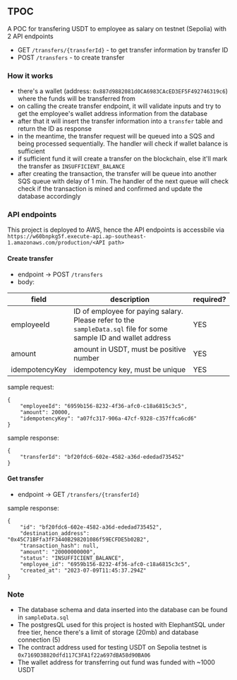 ## TPOC

A POC for transfering USDT to employee as salary on testnet (Sepolia) with 2 API endpoints
- GET `/transfers/{transferId}` - to get transfer information by transfer ID
- POST `/transfers` - to create transfer

### How it works
- there's a wallet (address: `0x887d9882081d0CA6983CAcED3EF5F492746319c6`) where the funds will be transferred from
- on calling the create transfer endpoint, it will validate inputs and try to get the employee's wallet address information from the database
- after that it will insert the transfer information into a `transfer` table and return the ID as response
- in the meantime, the transfer request will be queued into a SQS and being processed sequentially. The handler will check if wallet balance is sufficient
- if sufficient fund it will create a transfer on the blockchain, else it'll mark the transfer as `INSUFFICIENT_BALANCE`
- after creating the transaction, the transfer will be queue into another SQS queue with delay of 1 min. The handler of the next queue will check check if the transaction is mined and confirmed and update the database accordingly

### API endpoints
This project is deployed to AWS, hence the API endpoints is accessbile via ` https://w60bnpkg5f.execute-api.ap-southeast-1.amazonaws.com/production/<API path>`

#### Create transfer
- endpoint -> POST `/transfers`
- body:

| field           | description  | required? |
|-----------------|--------------|-----------|
| employeeId      | ID of employee for paying salary. Please refer to the `sampleData.sql` file for some sample ID and wallet address   | YES |
| amount          | amount in USDT, must be positive number  | YES  |
| idempotencyKey  | idempotency key, must be unique  | YES  |

sample request:

```
{
	"employeeId": "6959b156-8232-4f36-afc0-c18a6815c3c5",
	"amount": 20000,
	"idempotencyKey": "a07fc317-906a-47cf-9328-c357ffca6cd6"
}
```

sample response:
```
{
	"transferId": "bf20fdc6-602e-4582-a36d-ededad735452"
}
```

#### Get transfer
- endpoint -> GET `/transfers/{transferId}`

sample response:
```
{
	"id": "bf20fdc6-602e-4582-a36d-ededad735452",
	"destination_address": "0x45C71BFfa3fF3440B298201086f59ECFDE5b02B2",
	"transaction_hash": null,
	"amount": "20000000000",
	"status": "INSUFFICIENT_BALANCE",
	"employee_id": "6959b156-8232-4f36-afc0-c18a6815c3c5",
	"created_at": "2023-07-09T11:45:37.294Z"
}
```

### Note
- The database schema and data inserted into the database can be found in `sampleData.sql`
- The postgresQL used for this project is hosted with ElephantSQL under free tier, hence there's a limit of storage (20mb) and database connection (5)
- The contract address used for testing USDT on Sepolia testnet is `0x7169D38820dfd117C3FA1f22a697dBA58d90BA06`
- The wallet address for transferring out fund was funded with ~1000 USDT
